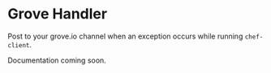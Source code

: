 # Grove Handler

Post to your grove.io channel when an exception occurs while running `chef-client`.

Documentation coming soon.
